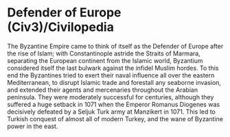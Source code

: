 # Defender of Europe (Civ3)/Civilopedia

The Byzantine Empire came to think of itself as the Defender of Europe after the rise of Islam; with Constantinople 
astride the Straits of Marmara, separating the European continent from the Islamic world, Byzantium considered itself the 
last bulwark against the infidel Muslim hordes. To this end the Byzantines tried to exert their naval influence all over the 
eastern Mediterranean, to disrupt Islamic trade and forestall any seaborne invasion, and extended their agents and mercenaries 
throughout the Arabian peninsula. They were moderately successful for centuries, although they suffered a huge setback in 1071 when 
the Emperor Romanus Diogenes was decisively defeated by a Seljuk Turk army at Manzikert in 1071. This led to Turkish conquest of almost 
all of modern Turkey, and the wane of Byzantine power in the east.